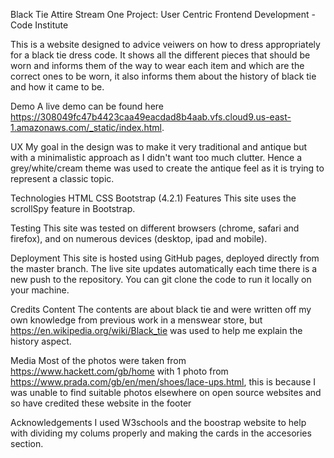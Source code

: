 Black Tie Attire
Stream One Project: User Centric Frontend Development - Code Institute

This is a website designed to advice veiwers on how to dress appropriately for a black tie dress code. It shows all the different pieces that should be worn and informs them of the way to wear each item and which are the correct ones to be worn, it also informs them about the history of black tie and how it came to be.

Demo
A live demo can be found here https://308049fc47b4423caa49eacdad8b4aab.vfs.cloud9.us-east-1.amazonaws.com/_static/index.html.

UX
My goal in the design was to make it very traditional and antique but with a minimalistic approach as I didn't want too much clutter. Hence a grey/white/cream theme was used to create the antique feel as it is trying to represent a classic topic.

Technologies
HTML
CSS
Bootstrap (4.2.1)
Features
This site uses the scrollSpy feature in Bootstrap.

Testing
This site was tested on different browsers (chrome, safari and firefox), and on numerous devices (desktop, ipad and mobile).

Deployment
This site is hosted using GitHub pages, deployed directly from the master branch. The live site updates automatically each time there is a new push to the repository. You can git clone the code to run it locally on your machine.

Credits
Content
The contents are about black tie and were written off my own knowledge from previous work in a menswear store, but https://en.wikipedia.org/wiki/Black_tie was used to help me explain the history aspect.

Media
Most of the photos were taken from https://www.hackett.com/gb/home with 1 photo from https://www.prada.com/gb/en/men/shoes/lace-ups.html, this is because I was unable to find suitable photos elsewhere on open source websites and so have credited these website in the footer

Acknowledgements
I used W3schools and the boostrap website to help with dividing my colums properly and making the cards in the accesories section.